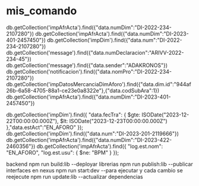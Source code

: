 # mis_comando

db.getCollection('impAfrActa').find({"data.numDim":"DI-2022-234-2107280"})
db.getCollection('impAfrActa').find({"data.numDim":"DI-2023-401-2457450"})
db.getCollection('impDim').find({"data.num":"DI-2022-234-2107280"})
db.getCollection('message').find({"data.numDeclaracion":"ARIVV-2022-234-45"})
db.getCollection('message').find({"data.sender":"ADAKRONOS"})
db.getCollection('notificacion').find({"data.nomPro":"DI-2022-234-2107280"})
db.getCollection('impDatosMercanciaDimAforo').find({"data.dim.id":"944af26b-6a58-4705-88a1-ce23e0a8322e"},{"data.codSubAra":1})
db.getCollection('impAfrActa').find({"data.numDim":"DI-2023-401-2457450"})

db.getCollection('impDim').find({
  "data.fecTra": {
    $gte: ISODate("2023-12-22T00:00:00.000Z"),
    $lt: ISODate("2023-12-23T00:00:00.000Z")
  },"data.estAct":"EN_AFORO"
});
db.getCollection('impDim').find({"data.num":"DI-2023-201-2119666"})
db.getCollection('impAfrActa').find({"data.numDim":"DI-2023-422-2460356"})
db.getCollection('impAfrActa').find({
  "log.est.nom": "EN_AFORO",
  "log.est.usu": { $ne: "BPM" }
});



backend
npm run build:lib --deployar librerias
npm run publish:lib --publicar interfaces en nexus
npm run start:dev --para ejecutar y cada cambio se reejecute
npm run update:lib --actualizar dependencias 
